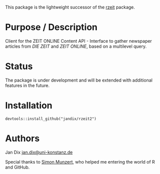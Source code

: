 This package is the lightweight successor of the [rzeit](https://github.com/jandix/rzeit) package. 

# Purpose / Description

Client for the ZEIT ONLINE Content API - Interface to gather newspaper articles from *DIE ZEIT* and *ZEIT ONLINE*, based on a multilevel query.

# Status

The package is under development and will be extended with additional features in the future.

# Installation

```{r, eval=FALSE}
devtools::install_github("jandix/rzeit2")
```

# Authors

Jan Dix
[jan.dix@uni-konstanz.de](mailto:jan.dix@uni-konstanz.de)


Special thanks to [Simon Munzert](http://simonmunzert.github.io/), who helped me entering the world of R and GitHub.
